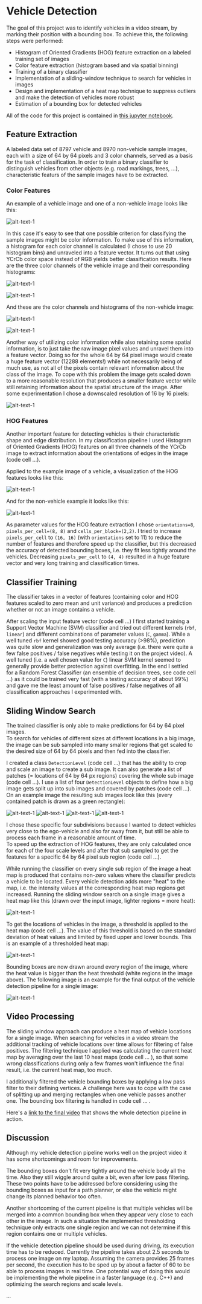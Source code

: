 # Vehicle Detection

The goal of this project was to identify vehicles in a video stream, by marking their position with a bounding box.
To achieve this, the following steps were performed:

* Histogram of Oriented Gradients (HOG) feature extraction on a labeled training set of images
* Color feature extraction (histogram based and via spatial binning)
* Training of a binary classifier
* Implementation of a sliding-window technique to search for vehicles in images
* Design and implementation of a heat map technique to suppress outliers and make the detection of vehicles more robust
* Estimation of a bounding box for detected vehicles

All of the code for this project is contained in [this jupyter notebook](https://github.com/Corni33/CarND_P5_VehicleDetection/blob/master/vehicle_detection.ipynb).

## Feature Extraction

A labeled data set of 8797 vehicle and 8970 non-vehicle sample images, each with a size of 64 by 64 pixels and 3 color channels, served as a basis for the task of classification.
In order to train a binary classifier to distinguish vehicles from other objects (e.g. road markings, trees, ...), characteristic featurs of the sample images have to be extracted.  

### Color Features

An example of a vehicle image and one of a non-vehicle image looks like this:

![alt-text-1](./output_images/samples.png "Example Images")

In this case it's easy to see that one possible criterion for classifying the sample images might be color information.
To make use of this information, a histogram for each color channel is calculated (I chose to use 20 histogram bins) and unraveled into a feature vector. It turns out that using YCrCb color space instead of RGB yields better classification results. 
Here are the three color channels of the vehicle image and their corresponding histograms:

![alt-text-1](./output_images/color_channels_vehicle.png "Color channels of vehicle image")

![alt-text-1](./output_images/hist_vehicle.png "Histograms of vehicle image")

And these are the color channels and histograms of the non-vehicle image:

![alt-text-1](./output_images/color_channels_non_vehicle.png "Color channels of non-vehicle image")

![alt-text-1](./output_images/hist_non_vehicle.png "Histograms of non-vehicle image")

Another way of utilizing color information while also retaining some spatial information, is to just take the raw image pixel values and unravel them into a feature vector.
Doing so for the whole 64 by 64 pixel image would create a huge feature vector (12288 elements!) while not necessarily being of much use, as not all of the pixels contain relevant information about the class of the image.
To cope with this problem the image gets scaled down to a more reasonable resolution that produces a smaller feature vector while still retaining information about the spatial structure of the image.
After some experimentation I chose a downscaled resolution of 16 by 16 pixels:

![alt-text-1](./output_images/down_sampled.png "Down sampled image")


### HOG Features

<!--Even without color information, a human can easily identify a car in many different situations. -->
Another important feature for detecting vehicles is their characteristic shape and edge distribution. 
In my classification pipeline I used Histogram of Oriented Gradients (HOG) features on all three channels of the YCrCb image to extract information about the orientations of edges in the image (code cell ...).

Applied to the example image of a vehicle, a visualization of the HOG features looks like this:

![alt-text-1](./output_images/hog_vehicle.png "HOG features of vehicle image")

And for the non-vehicle example it looks like this:

![alt-text-1](./output_images/hog_non_vehicle.png "HOG features of non-vehicle image")

As parameter values for the HOG feature extraction I chose `orientations=8`, `pixels_per_cell=(8, 8)` and `cells_per_block=(2,2)`. 
I tried to increase `pixels_per_cell` to `(16, 16)` (with `orientations` set to 11) to reduce the number of features and therefore speed up the classifier, but this decreased the accuracy of detected bounding boxes, i.e. they fit less tightly around the vehicles.
Decreasing `pixels_per_cell` to `(4, 4)` resulted in a huge feature vector and very long training and classification times. 


## Classifier Training

The classifier takes in a vector of features (containing color and HOG features scaled to zero mean and unit variance) and produces a prediction whether or not an image contains a vehicle.

After scaling the input feature vector (code cell ...) I first started training a Support Vector Machine (SVM) classifier and tried out different kernels (`rbf`, `linear`) and different combinations of parameter values (`C`, `gamma`).
While a well tuned `rbf` kernel showed good testing accuracy (>98%), prediction was quite slow and generalization was only average (i.e. there were quite a few false positives / false negatives while testing it on the project video). 
A well tuned (i.e. a well chosen value for `C`) linear SVM kernel seemed to generally provide better protection against overfitting.
In the end I settled for a Random Forest Classifier (an ensemble of decision trees, see code cell ...) as it could be trained very fast (with a testing accuracy of about 99%) and gave me the least amount of false positives / false negatives of all classification approaches I experimented with.


## Sliding Window Search

The trained classifier is only able to make predictions for 64 by 64 pixel images.  
To search for vehicles of different sizes at different locations in a big image, the image can be sub sampled into many smaller regions that get scaled to the desired size of 64 by 64 pixels and then fed into the classifier. 

I created a class `DetectionLevel` (code cell ...) that has the ability to crop and scale an image to create a sub image.
It can also generate a list of patches (= locations of 64 by 64 px regions) covering the whole sub image (code cell ...).
I use a list of four `DetectionLevel` objects to define how a big image gets split up into sub images and covered by patches (code cell ...).
On an example image the resulting sub images look like this (every contained patch is drawn as a green rectangle):

![alt-text-1](./output_images/sub_image1.png "sum image 1")
![alt-text-1](./output_images/sub_image2.png "sum image 2")
![alt-text-1](./output_images/sub_image3.png "sum image 3")
![alt-text-1](./output_images/sub_image4.png "sum image 4")


I chose these specific four subdivisions because I wanted to detect vehicles very close to the ego-vehicle and also far away from it, but still be able to process each frame in a reasonable amount of time.  
To speed up the extraction of HOG features, they are only calculated once for each of the four scale levels and after that sub sampled to get the features for a specific 64 by 64 pixel sub region (code cell ...).

While running the classifier on every single sub region of the image a heat map is produced that contains non-zero values where the classifier predicts a vehicle to be located.
Every vehicle detection adds more "heat" to the map, i.e. the intensity values at the corresponding heat map regions get increased.
Running the sliding window search on a single image gives a heat map like this (drawn over the input image, lighter regions = more heat):

![alt-text-1](./output_images/heat_map.png "heat map")

To get the locations of vehicles in the image, a threshold is applied to the heat map (code cell ...).
The value of this threshold is based on the standard deviation of heat values and limited by fixed upper and lower bounds. 
This is an example of a thresholded heat map:

![alt-text-1](./output_images/heat_map_thresh.png "heat map with threshold")

Bounding boxes are now drawn around every region of the image, where the heat value is bigger than the heat threshold (white regions in the image above).
The following image is an example for the final output of the vehicle detection pipeline for a single image: 

![alt-text-1](./output_images/final_image.png "final output image")


## Video Processing

The sliding window approach can produce a heat map of vehicle locations for a single image. 
When searching for vehicles in a video stream the additional tracking of vehicle locations over time allows for filtering of false positives. 
The filtering technique I applied was calculating the current heat map by averaging over the last 10 heat maps (code cell ... ), so that some wrong classifications during only a few frames won't influence the final result, i.e. the current heat map, too much. 

I additionally filtered the vehicle bounding boxes by applying a low pass filter to their defining vertices. 
A challenge here was to cope with the case of splitting up and merging rectangles when one vehicle passes another one.
The bounding box filtering is handled in code cell ... .

Here's a [link to the final video](./output.mp4) that shows the whole detection pipeline in action.


## Discussion

Although my vehicle detection pipeline works well on the project video it has some shortcomings and room for improvements.

The bounding boxes don't fit very tightly around the vehicle body all the time. 
Also they still wiggle around quite a bit, even after low pass filtering. 
These two points have to be addressed before considering using the bounding boxes as input for a path planner, or else the vehicle might change its planned behavior too often.

Another shortcoming of the current pipeline is that multiple vehicles will be merged into a common bounding box when they appear very close to each other in the image.
In such a situation the implemented thresholding technique only extracts one single region and we can not determine if this region contains one or multiple vehicles.

If the vehicle detection pipeline should be used during driving, its execution time has to be reduced. 
Currently the pipeline takes about 2.5 seconds to process one image on my laptop.
Assuming the camera provides 25 frames per second, the execution has to be sped up by about a factor of 60 to be able to process images in real time. 
One potential way of doing this would be implementing the whole pipeline in a faster language (e.g. C++) and optimizing the search regions and scale levels.
















...





